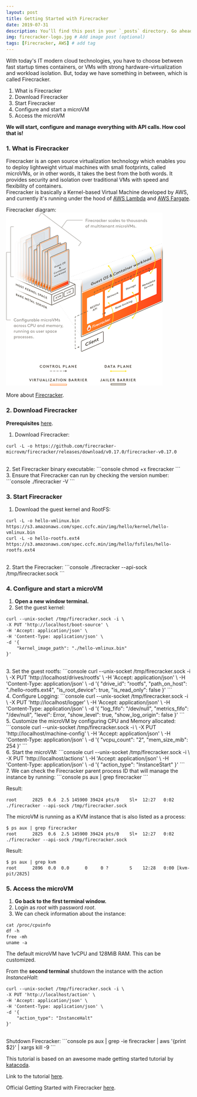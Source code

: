 ```yaml
---
layout: post
title: Getting Started with Firecracker
date: 2019-07-31
description: You’ll find this post in your `_posts` directory. Go ahead and edit it and re-build the site to see your changes. # Add post description (optional)
img: firecracker-logo.jpg # Add image post (optional)
tags: [Firecracker, AWS] # add tag
---
```


With today's IT modern cloud technologies, you have to choose between fast startup times containers, or VMs with strong hardware-virtualization and workload isolation.  But, today we have something in between, which is called Firecracker.   

1. What is Firecracker  
2. Download Firecracker  
3. Start Firecracker  
4. Configure and start a microVM  
5. Access the microVM  

**We will start, configure and manage everything with API calls. How cool that is!**  


### 1. What is Firecracker

Firecracker is an open source virtualization technology which enables you to deploy lightweight virtual machines with small footprints, called microVMs, or in other words, it takes the best from the both words. It provides security and isolation over traditional VMs with speed and flexibility of containers.  
Firecracker is basically a Kernel-based Virtual Machine developed by AWS, and currently it's running under the hood of [AWS Lambda](https://aws.amazon.com/lambda/) and [AWS Fargate](https://aws.amazon.com/fargate/).  

Firecracker diagram:  
![Firecracker diagram](/assets/img/firecracker-diagram.png)  

More about [Firecracker](https://firecracker-microvm.github.io).  


### 2. Download Firecracker  

**Prerequisites** [here](https://github.com/firecracker-microvm/firecracker/blob/master/docs/getting-started.md#prerequisites).  

1. Download Firecracker:  
```console  
curl -L -o https://github.com/firecracker-microvm/firecracker/releases/download/v0.17.0/firecracker-v0.17.0  
```  
<br />
2. Set Firecracker binary executable:  
```console
chmod +x firecracker  
```  
<br />
3. Ensure that Firecracker can run by checking the version number:  
```console  
./firecracker -V  
```  


### 3. Start Firecracker  

1. Download the guest kernel and RootFS:  
```console  
curl -L -o hello-vmlinux.bin https://s3.amazonaws.com/spec.ccfc.min/img/hello/kernel/hello-vmlinux.bin  
curl -L -o hello-rootfs.ext4 https://s3.amazonaws.com/spec.ccfc.min/img/hello/fsfiles/hello-rootfs.ext4
```  
<br />
2. Start the Firecracker:  
```console  
./firecracker --api-sock /tmp/firecracker.sock  
```  


### 4. Configure and start a microVM

1. **Open a new window terminal.**  
2. Set the guest kernel:  
```console  
curl --unix-socket /tmp/firecracker.sock -i \  
-X PUT 'http://localhost/boot-source' \  
-H 'Accept: application/json' \  
-H 'Content-Type: application/json' \  
-d '{ 
    "kernel_image_path": "./hello-vmlinux.bin"    
}'  
```  
<br />
3. Set the guest rootfs:  
```console  
curl --unix-socket /tmp/firecracker.sock -i \  
-X PUT 'http://localhost/drives/rootfs' \  
-H 'Accept: application/json' \  
-H 'Content-Type: application/json' \  
-d '{  
    "drive_id": "rootfs",  
    "path_on_host": "./hello-rootfs.ext4",  
    "is_root_device": true,  
    "is_read_only": false  
}'  
```  
<br />
4. Configure Logging:  
```console  
curl --unix-socket /tmp/firecracker.sock -i \  
-X PUT 'http://localhost/logger' \  
-H 'Accept: application/json' \  
-H 'Content-Type: application/json' \  
-d '{  
    "log_fifo": "/dev/null",  
    "metrics_fifo": "/dev/null",  
    "level": Error,  
    "show_level": true,  
    "show_log_origin": false    
}'  
```  
<br />
5. Customize the microVM by configuring CPU and Memory allocated:  
```console  
curl --unix-socket /tmp/firecracker.sock -i \  
-X PUT 'http://localhost/machine-config' \  
-H 'Accept: application/json' \  
-H 'Content-Type: application/json' \  
-d '{  
    "vcpu_count": "2",  
    "mem_size_mib": 254   
}'  
```  
<br />
6. Start the microVM:  
```console  
curl --unix-socket /tmp/firecracker.sock -i \  
-X PUT 'http://localhost/actions' \  
-H 'Accept: application/json' \  
-H 'Content-Type: application/json' \  
-d '{  
    "action_type": "InstanceStart"     
}'  
```  
<br />
7. We can check the Firecracker parent process ID that will manage the instance by running:  
```console  
ps aux | grep firecracker  
```  

  Result:  
```console  
root      2825  0.6  2.5 145900 39424 pts/0    Sl+  12:27   0:02 ./firecracker --api-sock /tmp/firecracker.sock
```  

The microVM is running as a KVM instance that is also listed as a process:  
```console  
$ ps aux | grep firecracker  
root      2825  0.6  2.5 145900 39424 pts/0    Sl+  12:27   0:02 ./firecracker --api-sock /tmp/firecracker.sock  
```  

  Result:  
```console  
$ ps aux | grep kvm  
root      2896  0.0  0.0      0     0 ?        S    12:28   0:00 [kvm-pit/2825]  
```  


### 5. Access the microVM  

1. **Go back to the first terminal window.**  
2. Login as *root* with password *root*.  
3. We can check information about the instance:  
```console  
cat /proc/cpuinfo  
df -h  
free -mh  
uname -a  
```  

The default microVM have 1vCPU and 128MiB RAM. This can be customized.  

From the **second terminal** shutdown the instance with the action *InstanceHalt*:  
```console  
curl --unix-socket /tmp/firecracker.sock -i \  
-X PUT 'http://localhost/action' \  
-H 'Accept: application/json' \  
-H 'Content-Type: application/json' \  
-d '{  
    "action_type": "InstanceHalt"     
}' 
```
<br />  
Shutdown Firecracker:  
```console  
ps aux | grep -ie firecracker | aws '{print $2}' | xargs kill -9  
```  

This tutorial is based on an awesome made getting started tutorial by [katacoda](https://www.katacoda.com).  

Link to the tutorial [here](https://www.katacoda.com/firecracker-microvm/scenarios/getting-started).  

Official Getting Started with Firecracker [here](https://github.com/firecracker-microvm/firecracker/blob/master/docs/getting-started.md).  